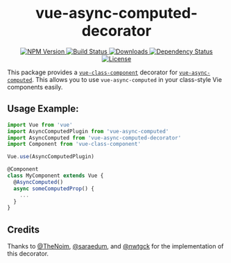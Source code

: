<big><h1 align="center">vue-async-computed-decorator</h1></big>

<p align="center">
  <a href="https://npmjs.org/package/vue-async-computed-decorator">
    <img src="https://img.shields.io/npm/v/vue-async-computed-decorator.svg?style=flat-square"
         alt="NPM Version">
  </a>

  <a href="https://travis-ci.org/foxbenjaminfox/vue-async-computed-decorator">
    <img src="https://img.shields.io/travis/foxbenjaminfox/vue-async-computed-decorator.svg?style=flat-square"
         alt="Build Status">
  </a>

  <a href="https://npmjs.org/package/vue-async-computed-decorator">
    <img src="https://img.shields.io/npm/dm/vue-async-computed-decorator.svg?style=flat-square"
         alt="Downloads">
  </a>

  <a href="https://david-dm.org/foxbenjaminfox/vue-async-computed-decorator.svg">
    <img src="https://david-dm.org/foxbenjaminfox/vue-async-computed-decorator.svg?style=flat-square"
         alt="Dependency Status">
  </a>

  <a href="https://github.com/foxbenjaminfox/vue-async-computed-decorator/blob/master/LICENSE">
    <img src="https://img.shields.io/npm/l/vue-async-computed-decorator.svg?style=flat-square"
         alt="License">
  </a>
</p>

This package provides a [`vue-class-component`](https://github.com/vuejs/vue-class-component/) decorator for [`vue-async-computed`](https://github.com/foxbenjaminfox/vue-async-computed). This allows you to use `vue-async-computed` in your class-style Vie components easily.

## Usage Example:

```javascript
import Vue from 'vue'
import AsyncComputedPlugin from 'vue-async-computed'
import AsyncComputed from 'vue-async-computed-decorator'
import Component from 'vue-class-component'

Vue.use(AsyncComputedPlugin)

@Component
class MyComponent extends Vue {
  @AsyncComputed()
  async someComputedProp() {
    ...
  }
}
```

## Credits

Thanks to [@TheNoim](https://github.com/TheNoim), [@saraedum](https://github.com/saraedum), and [@nwtgck](https://github.com/nwtgck) for the implementation of this decorator.
